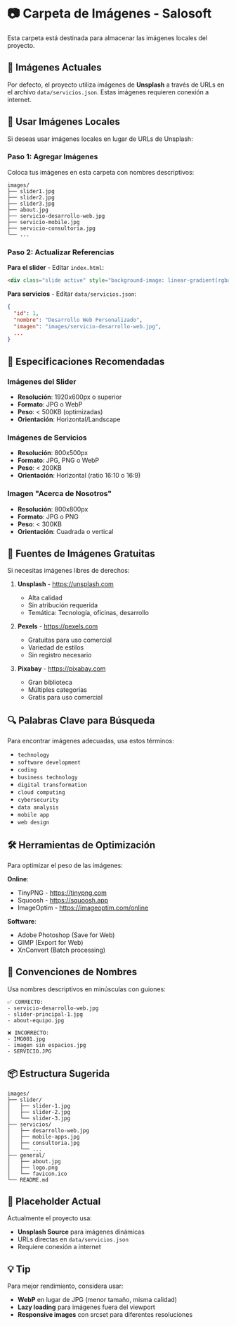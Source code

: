 # 📷 Carpeta de Imágenes - Salosoft

Esta carpeta está destinada para almacenar las imágenes locales del proyecto.

## 🎨 Imágenes Actuales

Por defecto, el proyecto utiliza imágenes de **Unsplash** a través de URLs en el archivo `data/servicios.json`. Estas imágenes requieren conexión a internet.

## 🔄 Usar Imágenes Locales

Si deseas usar imágenes locales en lugar de URLs de Unsplash:

### Paso 1: Agregar Imágenes

Coloca tus imágenes en esta carpeta con nombres descriptivos:
```
images/
├── slider1.jpg
├── slider2.jpg
├── slider3.jpg
├── about.jpg
├── servicio-desarrollo-web.jpg
├── servicio-mobile.jpg
├── servicio-consultoria.jpg
└── ...
```

### Paso 2: Actualizar Referencias

**Para el slider** - Editar `index.html`:
```html
<div class="slide active" style="background-image: linear-gradient(rgba(0,0,0,0.5), rgba(0,0,0,0.5)), url('images/slider1.jpg');">
```

**Para servicios** - Editar `data/servicios.json`:
```json
{
  "id": 1,
  "nombre": "Desarrollo Web Personalizado",
  "imagen": "images/servicio-desarrollo-web.jpg",
  ...
}
```

## 📐 Especificaciones Recomendadas

### Imágenes del Slider
- **Resolución**: 1920x600px o superior
- **Formato**: JPG o WebP
- **Peso**: < 500KB (optimizadas)
- **Orientación**: Horizontal/Landscape

### Imágenes de Servicios
- **Resolución**: 800x500px
- **Formato**: JPG, PNG o WebP
- **Peso**: < 200KB
- **Orientación**: Horizontal (ratio 16:10 o 16:9)

### Imagen "Acerca de Nosotros"
- **Resolución**: 800x800px
- **Formato**: JPG o PNG
- **Peso**: < 300KB
- **Orientación**: Cuadrada o vertical

## 🎯 Fuentes de Imágenes Gratuitas

Si necesitas imágenes libres de derechos:

1. **Unsplash** - https://unsplash.com
   - Alta calidad
   - Sin atribución requerida
   - Temática: Tecnología, oficinas, desarrollo

2. **Pexels** - https://pexels.com
   - Gratuitas para uso comercial
   - Variedad de estilos
   - Sin registro necesario

3. **Pixabay** - https://pixabay.com
   - Gran biblioteca
   - Múltiples categorías
   - Gratis para uso comercial

## 🔍 Palabras Clave para Búsqueda

Para encontrar imágenes adecuadas, usa estos términos:
- `technology`
- `software development`
- `coding`
- `business technology`
- `digital transformation`
- `cloud computing`
- `cybersecurity`
- `data analysis`
- `mobile app`
- `web design`

## 🛠️ Herramientas de Optimización

Para optimizar el peso de las imágenes:

**Online**:
- TinyPNG - https://tinypng.com
- Squoosh - https://squoosh.app
- ImageOptim - https://imageoptim.com/online

**Software**:
- Adobe Photoshop (Save for Web)
- GIMP (Export for Web)
- XnConvert (Batch processing)

## 📝 Convenciones de Nombres

Usa nombres descriptivos en minúsculas con guiones:
```
✅ CORRECTO:
- servicio-desarrollo-web.jpg
- slider-principal-1.jpg
- about-equipo.jpg

❌ INCORRECTO:
- IMG001.jpg
- imagen sin espacios.jpg
- SERVICIO.JPG
```

## 📦 Estructura Sugerida

```
images/
├── slider/
│   ├── slider-1.jpg
│   ├── slider-2.jpg
│   └── slider-3.jpg
├── servicios/
│   ├── desarrollo-web.jpg
│   ├── mobile-apps.jpg
│   ├── consultoria.jpg
│   └── ...
├── general/
│   ├── about.jpg
│   ├── logo.png
│   └── favicon.ico
└── README.md
```

## 🚀 Placeholder Actual

Actualmente el proyecto usa:
- **Unsplash Source** para imágenes dinámicas
- URLs directas en `data/servicios.json`
- Requiere conexión a internet

## 💡 Tip

Para mejor rendimiento, considera usar:
- **WebP** en lugar de JPG (menor tamaño, misma calidad)
- **Lazy loading** para imágenes fuera del viewport
- **Responsive images** con srcset para diferentes resoluciones

